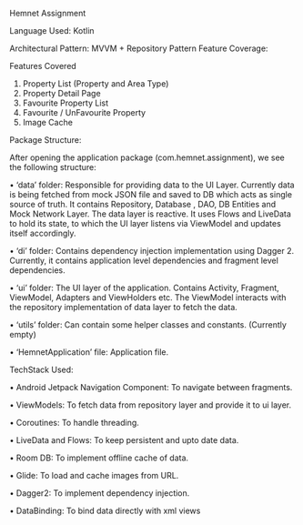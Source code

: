 
Hemnet Assignment

Language Used: Kotlin

Architectural Pattern: MVVM + Repository Pattern Feature Coverage:

Features Covered

1) Property List (Property and Area Type)
2) Property Detail Page
3) Favourite Property List
4) Favourite / UnFavourite Property
5) Image Cache

Package Structure:

After opening the application package (com.hemnet.assignment), we see the following structure:

• ‘data’ folder: Responsible for providing data to the UI Layer. Currently data is being fetched from mock JSON file and saved to DB which acts as single source of truth. 
It contains Repository, Database , DAO, DB Entities and Mock Network Layer. 
The data layer is reactive. It uses Flows and LiveData to hold its state, to which the UI layer listens via ViewModel and updates itself accordingly.

• ‘di’ folder: Contains dependency injection implementation using Dagger 2. Currently, it contains application level dependencies and fragment level dependencies.

• ‘ui’ folder: The UI layer of the application. Contains Activity, Fragment, ViewModel, Adapters and ViewHolders etc. 
The ViewModel interacts with the repository implementation of data layer to fetch the data.

• ‘utils’ folder: Can contain some helper classes and constants. (Currently empty)

• ‘HemnetApplication’ file: Application file.

TechStack Used:

• Android Jetpack Navigation Component: To navigate between fragments.

• ViewModels: To fetch data from repository layer and provide it to ui layer.

• Coroutines: To handle threading.

• LiveData and Flows: To keep persistent and upto date data.

• Room DB: To implement offline cache of data.

• Glide: To load and cache images from URL.

• Dagger2: To implement dependency injection.

• DataBinding: To bind data directly with xml views


